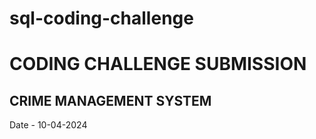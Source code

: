 # sql-coding-challenge

# CODING CHALLENGE SUBMISSION

## CRIME MANAGEMENT SYSTEM 
Date - 10-04-2024
